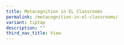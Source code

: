 ```yaml
---
title: Metacognition in EL Classrooms
permalink: /metacognition-in-el-classrooms/
variant: tiptap
description: ""
third_nav_title: View
---
```

